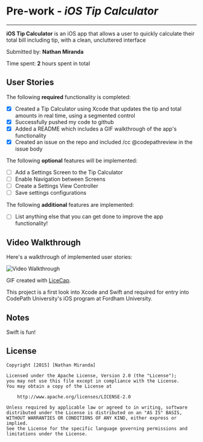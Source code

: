 # Pre-work - *iOS Tip Calculator*
______________________________________
**iOS Tip Calculator** is an iOS app that allows a user to quickly calculate their total bill including tip, with a clean, uncluttered interface

Submitted by: **Nathan Miranda**

Time spent: **2** hours spent in total

## User Stories

The following **required** functionality is completed:

* [X] Created a Tip Calculator using Xcode that updates the tip and total amounts in real time, using a segmented control
* [X] Successfully pushed my code to github
* [X] Added a README which includes a GIF walkthrough of the app's functionality
* [X] Created an issue on the repo and included /cc @codepathreview in the issue body

The following **optional** features will be implemented:

* [ ] Add a Settings Screen to the Tip Calculator
* [ ] Enable Navigation between Screens
* [ ] Create a Settings View Controller
* [ ] Save settings configurations

The following **additional** features are implemented:

* [ ] List anything else that you can get done to improve the app functionality!

## Video Walkthrough 

Here's a walkthrough of implemented user stories:

<img src='http://i.imgur.com/link/to/your/gif/file.gif' title='Video Walkthrough' width='' alt='Video Walkthrough' />

GIF created with [LiceCap](http://www.cockos.com/licecap/).

This project is a first look into Xcode and Swift and required for entry into CodePath University's iOS program at Fordham University.

## Notes

Swift is fun!

## License

    Copyright [2015] [Nathan Miranda]

    Licensed under the Apache License, Version 2.0 (the "License");
    you may not use this file except in compliance with the License.
    You may obtain a copy of the License at

        http://www.apache.org/licenses/LICENSE-2.0

    Unless required by applicable law or agreed to in writing, software
    distributed under the License is distributed on an "AS IS" BASIS,
    WITHOUT WARRANTIES OR CONDITIONS OF ANY KIND, either express or implied.
    See the License for the specific language governing permissions and
    limitations under the License.
